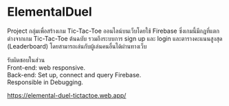 # ElementalDuel

Project กลุ่มเพื่อสร้างเกม Tic-Tac-Toe ออนไลน์บนเว็บโดยใช้ Firebase ซึ่งเกมนี้มีกฎที่แตกต่างจากเกม Tic-Tac-Toe ต้นฉบับ รวมถึงระบบการ sign up และ login และตารางคะแนนสูงสุด (Leaderboard) โดยสามารถเล่นกับผู้เล่นคนอื่นได้ผ่านทางเว็บ

รับผิดชอบในส่วน<br>
Front-end: web responsive.<br>
Back-end: Set up, connect and query Firebase.<br>
Responsible in Debugging.


https://elemental-duel-tictactoe.web.app/
